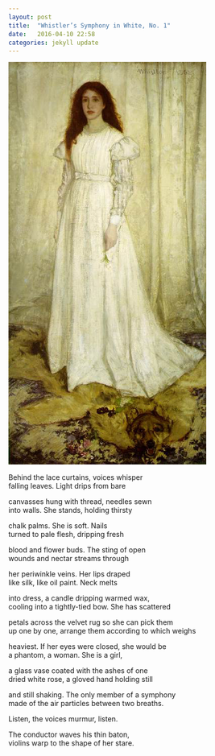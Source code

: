 ```yaml
---
layout: post
title:  "Whistler’s Symphony in White, No. 1"
date:   2016-04-10 22:58
categories: jekyll update
---
```

![Whister's Symphony in White ](/assets/whistler-white-393pix.jpg)

Behind the lace curtains, voices whisper  
falling leaves. Light drips from bare  

canvasses hung with thread, needles sewn   
into walls. She stands, holding thirsty   

chalk palms. She is soft. Nails  
turned to pale flesh, dripping fresh  

blood and flower buds. The sting of open  
wounds and nectar streams through  

her periwinkle veins. Her lips draped  
like silk, like oil paint. Neck melts  

into dress, a candle dripping warmed wax,  
cooling into a tightly-tied bow. She has scattered  

petals across the velvet rug so she can pick them  
up one by one, arrange them according to which weighs  

heaviest. If her eyes were closed, she would be  
a phantom, a woman. She is a girl,  

a glass vase coated with the ashes of one  
dried white rose, a gloved hand holding still  

and still shaking. The only member of a symphony  
made of the air particles between two breaths.  

Listen, the voices murmur, listen.  

The conductor waves his thin baton,  
violins warp to the shape of her stare.  